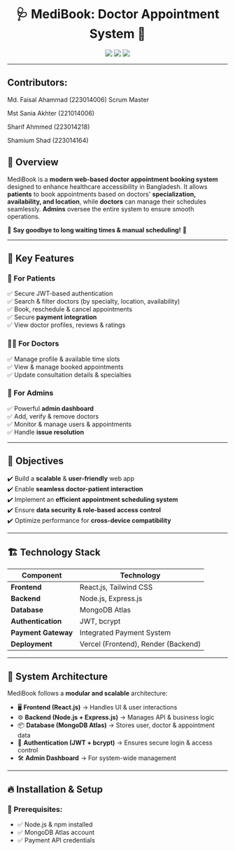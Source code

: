 <h1 align="center">🩺 MediBook: Doctor Appointment System 🏥</h1>

<p align="center">
  <img src="https://img.shields.io/badge/Status-Active-green?style=flat-square" />
  <img src="https://img.shields.io/badge/License-MIT-blue?style=flat-square" />
  <img src="https://img.shields.io/badge/Contributors-4-orange?style=flat-square" />
</p>

---
## Contributors:
Md. Faisal Ahammad (223014006) Scrum Master

Mst Sania Akhter (221014006)

Sharif Ahmmed (223014218)

Shamium Shad (223014164)

## 📌 Overview

MediBook is a **modern web-based doctor appointment booking system** designed to enhance healthcare accessibility in Bangladesh. It allows **patients** to book appointments based on doctors' **specialization, availability, and location**, while **doctors** can manage their schedules seamlessly. **Admins** oversee the entire system to ensure smooth operations.

🚀 **Say goodbye to long waiting times & manual scheduling!** 🚀

---

## 🌟 Key Features

### 🏥 For Patients
✅ Secure JWT-based authentication  
✅ Search & filter doctors (by specialty, location, availability)  
✅ Book, reschedule & cancel appointments  
✅ Secure **payment integration**  
✅ View doctor profiles, reviews & ratings  

### 👨‍⚕️ For Doctors
✅ Manage profile & available time slots  
✅ View & manage booked appointments  
✅ Update consultation details & specialties  

### 🔧 For Admins
✅ Powerful **admin dashboard**  
✅ Add, verify & remove doctors  
✅ Monitor & manage users & appointments  
✅ Handle **issue resolution**  

---

## 🎯 Objectives

✔️ Build a **scalable** & **user-friendly** web app  
✔️ Enable **seamless doctor-patient interaction**  
✔️ Implement an **efficient appointment scheduling system**  
✔️ Ensure **data security & role-based access control**  
✔️ Optimize performance for **cross-device compatibility**  

---

## 🏗️ Technology Stack

| Component           | Technology                          |
| ------------------- | ----------------------------------- |
| **Frontend**        | React.js, Tailwind CSS              |
| **Backend**         | Node.js, Express.js                 |
| **Database**        | MongoDB Atlas                       |
| **Authentication**  | JWT, bcrypt                         |
| **Payment Gateway** | Integrated Payment System           |
| **Deployment**      | Vercel (Frontend), Render (Backend) |

---

## 📜 System Architecture

MediBook follows a **modular and scalable** architecture:

- 🖥 **Frontend (React.js)** → Handles UI & user interactions  
- ⚙️ **Backend (Node.js + Express.js)** → Manages API & business logic  
- 📦 **Database (MongoDB Atlas)** → Stores user, doctor & appointment data  
- 🔐 **Authentication (JWT + bcrypt)** → Ensures secure login & access control  
- 🛠 **Admin Dashboard** → For system-wide management  

---

## 🔥 Installation & Setup

### 🔹 Prerequisites:
- ✅ Node.js & npm installed  
- ✅ MongoDB Atlas account  
- ✅ Payment API credentials  
